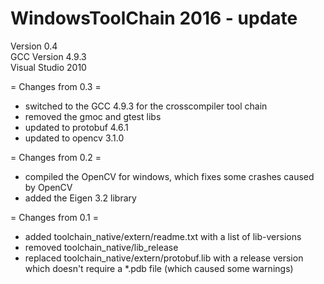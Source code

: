 # WindowsToolChain 2016 - update

Version 0.4  
GCC Version 4.9.3  
Visual Studio 2010  

= Changes from 0.3 =  
 - switched to the GCC 4.9.3 for the crosscompiler tool chain   
 - removed the gmoc and gtest libs  
 - updated to protobuf 4.6.1  
 - updated to opencv 3.1.0  
 
= Changes from 0.2 =  
 - compiled the OpenCV for windows, which fixes some crashes caused by OpenCV  
 - added the Eigen 3.2 library  
 
= Changes from 0.1 =  
 - added toolchain_native/extern/readme.txt with a list of lib-versions  
 - removed toolchain_native/lib_release  
 - replaced toolchain_native/extern/protobuf.lib with a release version which doesn't require a *.pdb file (which caused some warnings)  